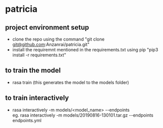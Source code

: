 # patricia

## project environment setup
- clone the repo using the command "git clone git@github.com:Anzanrai/patricia.git"
- install the requiremnt mentioned in the requirements.txt using pip "pip3 install -r requirements.txt"

## to train the model
- rasa train (this generates the model to the models folder)

## to train interactively
- rasa interactively -m models/<model_name> --endpoints <endpointFilename><br>
  eg. rasa interactively -m models/20190816-130101.tar.gz --endpoints endpoints.yml
